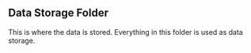 ## Data Storage Folder

This is where the data is stored. Everything in this folder is used as data storage.